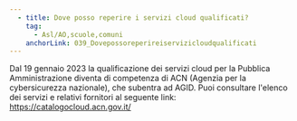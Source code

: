 ```yaml
---
  - title: Dove posso reperire i servizi cloud qualificati?
    tag:
      - Asl/AO,scuole,comuni
    anchorLink: 039_Dovepossoreperireiservizicloudqualificati
---
```


Dal 19 gennaio 2023 la qualificazione dei servizi cloud per la Pubblica Amministrazione diventa di competenza di ACN (Agenzia per la cybersicurezza nazionale), che subentra ad AGID. Puoi consultare l'elenco dei servizi e relativi fornitori al seguente link: https://catalogocloud.acn.gov.it/
